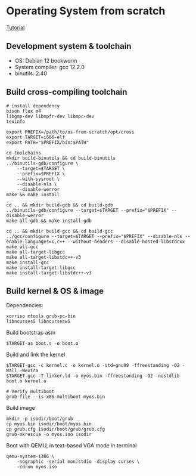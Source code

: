 # Operating System from scratch

[Tutorial](https://wiki.osdev.org/Bare_Bones)

## Development system & toolchain
- OS: Debian 12 bookworm
- System compiler: gcc 12.2.0
- binutils: 2.40

## Build cross-compiling toolchain

```
# install dependency
bison flex m4
libgmp-dev libmpfr-dev libmpc-dev
texinfo

```

```
export PREFIX=/path/to/os-from-scratch/opt/cross
export TARGET=i686-elf
export PATH="$PREFIX/bin:$PATH"

cd toolchains
mkdir build-binutils && cd build-binutils
../binutils-gdb/configure \
    --target=$TARGET \
    --prefix=$PREFIX \
    --with-sysroot \
    --disable-nls \
    --disable-werror 
make && make install

cd .. && mkdir build-gdb && cd build-gdb
../binutils-gdb/configure --target=$TARGET --prefix="$PREFIX" --disable-werror
make all-gdb && make install-gdb

cd .. && mkdir build-gcc && cd build-gcc 
../gcc/configure --target=$TARGET --prefix="$PREFIX" --disable-nls --enable-languages=c,c++ --without-headers --disable-hosted-libstdcxx
make all-gcc
make all-target-libgcc
make all-target-libstdc++-v3
make install-gcc
make install-target-libgcc
make install-target-libstdc++-v3
```

## Build kernel & OS & image

Dependencies:
```
xorriso mtools grub-pc-bin
libncurses5 libncursesw5
```

Build bootstrap asm
```
$TARGET-as boot.s -o boot.o
```

Build and link the kernel 
```
$TARGET-gcc -c kernel.c -o kernel.o -std=gnu99 -ffreestanding -O2 -Wall -Wextra
$TARGET-gcc -T linker.ld -o myos.bin -ffreestanding -O2 -nostdlib boot.o kernel.o

# Verify multiboot
grub-file --is-x86-multiboot myos.bin
```

Build image 
```
mkdir -p isodir/boot/grub 
cp myos.bin isodir/boot/myos.bin 
cp grub.cfg isodir/boot/grub/grub.cfg
grub-mkrescue -o myos.iso isodir
```

Boot with QEMU, in text-based VGA mode in terminal
```
qemu-system-i386 \
    -nographic -serial mon:stdio -display curses \
    -cdrom myos.iso
```
